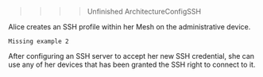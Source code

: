 >>>> Unfinished ArchitectureConfigSSH



Alice creates an SSH profile within her Mesh on the administrative device.


~~~~
Missing example 2
~~~~


After configuring an SSH server to accept her new SSH credential, she can use any of her devices 
that has been granted the SSH right to connect to it.

